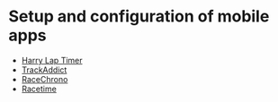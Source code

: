 # Setup and configuration of mobile apps

- [Harry Lap Timer](harrylaptimer)
- [TrackAddict](trackaddict)
- [RaceChrono](racechrono)
- [Racetime](racetime)
